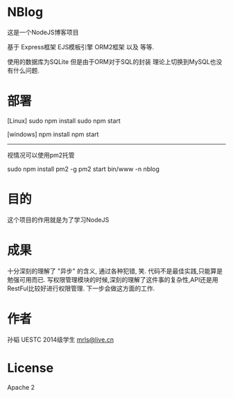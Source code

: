# NBlog

这是一个NodeJS博客项目

基于
Express框架
EJS模板引擎
ORM2框架
以及 等等.

使用的数据库为SQLite
但是由于ORM对于SQL的封装
理论上切换到MySQL也没有什么问题.

# 部署

[Linux]
sudo npm install
sudo npm start

[windows]
npm install
npm start

--- 

视情况可以使用pm2托管

sudo npm install pm2 -g
pm2 start bin/www -n nblog 


# 目的

这个项目的作用就是为了学习NodeJS

# 成果

十分深刻的理解了 "异步" 的含义, 通过各种犯错, 笑.
代码不是最佳实践,只能算是勉强可用而已.
写权限管理模块的时候,深刻的理解了这件事的复杂性,API还是用RestFul比较好进行权限管理.
下一步会做这方面的工作.

# 作者

孙韬 UESTC 2014级学生
mrls@live.cn


# License

Apache 2